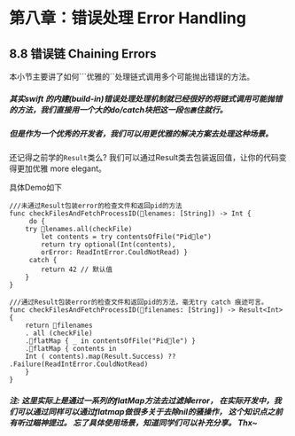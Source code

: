 # 第八章：错误处理 Error Handling


## 8.8 错误链 Chaining Errors
	
本小节主要讲了如何```优雅的``处理链式调用多个可能抛出错误的方法。

##### 其实swift 的内建(build-in)错误处理处理机制就已经很好的将链式调用可能抛错的方法，我们直接用一个大的do/catch块把这一段```包裹```住就行。


##### 但是作为一个优秀的开发者，我们可以用更优雅的解决方案去处理这种场景。
还记得之前学的```Result```类么? 我们可以通过Result类去包装返回值，让你的代码变得更加优雅 more elegant。

具体Demo如下

    ///未通过Result包装error的检查文件和返回pid的方法
    func checkFilesAndFetchProcessID(􏰀lenames: [String]) -> Int {
         do {
        try 􏰀lenames.all(checkFile)
            let contents = try contentsOfFile("Pid􏰀le") 
            return try optional(Int(contents),
            orError: ReadIntError.CouldNotRead) }
         catch {
            return 42 // 默认值 
        }
    }

    ///通过Result包装error的检查文件和返回pid的方法，毫无try catch 痕迹可言。 
    func checkFilesAndFetchProcessID(􏰀filenames: [String]) -> Result<Int> { 
        return 􏰀filenames
        . all (checkFile)
        .􏰁flatMap { _ in contentsOfFile("Pid􏰀le") } 
        .􏰁flatMap { contents in
        Int ( contents).map(Result.Success) ?? .Failure(ReadIntError.CouldNotRead)
        } 
    }



##### 注: 这里实际上是通过一系列的flatMap方法去过滤掉error， 在实际开发中，我们可以通过同样可以通过flatmap做很多关于去除nil的骚操作， 这个知识点之前有听过瞄神提过。 忘了具体使用场景，知道同学们可以补充分享。 Thx~

